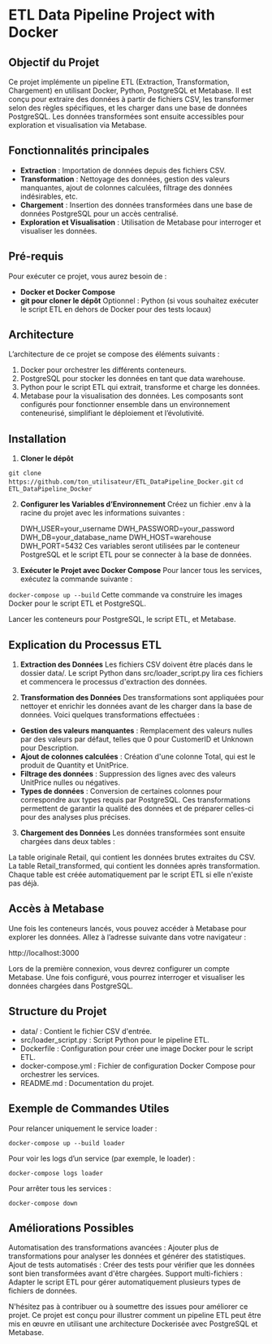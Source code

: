 # ETL Data Pipeline Project with Docker


## Objectif du Projet
Ce projet implémente un pipeline ETL (Extraction, Transformation, Chargement) en utilisant Docker, Python, PostgreSQL et Metabase. Il est conçu pour extraire des données à partir de fichiers CSV, les transformer selon des règles spécifiques, et les charger dans une base de données PostgreSQL. Les données transformées sont ensuite accessibles pour exploration et visualisation via Metabase.

## Fonctionnalités principales
* **Extraction** : Importation de données depuis des fichiers CSV.
* **Transformation** : Nettoyage des données, gestion des valeurs manquantes, ajout de colonnes calculées, filtrage des données indésirables, etc.
* **Chargement** : Insertion des données transformées dans une base de données PostgreSQL pour un accès centralisé.
* **Exploration et Visualisation** : Utilisation de Metabase pour interroger et visualiser les données.


## Pré-requis
Pour exécuter ce projet, vous aurez besoin de :

* **Docker et Docker Compose**
* **git pour cloner le dépôt**
Optionnel : Python (si vous souhaitez exécuter le script ETL en dehors de Docker pour des tests locaux)

## Architecture
L’architecture de ce projet se compose des éléments suivants :

1. Docker pour orchestrer les différents conteneurs.
2. PostgreSQL pour stocker les données en tant que data warehouse.
3. Python pour le script ETL qui extrait, transforme et charge les données.
4. Metabase pour la visualisation des données.
Les composants sont configurés pour fonctionner ensemble dans un environnement conteneurisé, simplifiant le déploiement et l’évolutivité.

## Installation
1. **Cloner le dépôt**

`git clone https://github.com/ton_utilisateur/ETL_DataPipeline_Docker.git`
`cd ETL_DataPipeline_Docker`

2. **Configurer les Variables d’Environnement**
Créez un fichier .env à la racine du projet avec les informations suivantes :


    DWH_USER=your_username
    DWH_PASSWORD=your_password
    DWH_DB=your_database_name
    DWH_HOST=warehouse
    DWH_PORT=5432
Ces variables seront utilisées par le conteneur PostgreSQL et le script ETL pour se connecter à la base de données.

3. **Exécuter le Projet avec Docker Compose**
Pour lancer tous les services, exécutez la commande suivante :


`docker-compose up --build`
Cette commande va construire les images Docker pour le script ETL et PostgreSQL.


Lancer les conteneurs pour PostgreSQL, le script ETL, et Metabase.

## **Explication du Processus ETL**

1. **Extraction des Données**
Les fichiers CSV doivent être placés dans le dossier data/. Le script Python dans src/loader_script.py lira ces fichiers et commencera le processus d'extraction des données.

2. **Transformation des Données**
Des transformations sont appliquées pour nettoyer et enrichir les données avant de les charger dans la base de données. Voici quelques transformations effectuées :

* **Gestion des valeurs manquantes** : Remplacement des valeurs nulles par des valeurs par défaut, telles que 0 pour CustomerID et Unknown pour Description.
* **Ajout de colonnes calculées** : Création d'une colonne Total, qui est le produit de Quantity et UnitPrice.
* **Filtrage des données** : Suppression des lignes avec des valeurs UnitPrice nulles ou négatives.
* **Types de données** : Conversion de certaines colonnes pour correspondre aux types requis par PostgreSQL.
Ces transformations permettent de garantir la qualité des données et de préparer celles-ci pour des analyses plus précises.

3. **Chargement des Données**
Les données transformées sont ensuite chargées dans deux tables :

La table originale Retail, qui contient les données brutes extraites du CSV.
La table Retail_transformed, qui contient les données après transformation.
Chaque table est créée automatiquement par le script ETL si elle n'existe pas déjà.

## **Accès à Metabase**
Une fois les conteneurs lancés, vous pouvez accéder à Metabase pour explorer les données. Allez à l’adresse suivante dans votre navigateur :

http://localhost:3000

Lors de la première connexion, vous devrez configurer un compte Metabase. Une fois configuré, vous pourrez interroger et visualiser les données chargées dans PostgreSQL.

## **Structure du Projet**
* data/ : Contient le fichier CSV d'entrée.
* src/loader_script.py : Script Python pour le pipeline ETL.
* Dockerfile : Configuration pour créer une image Docker pour le script ETL.
* docker-compose.yml : Fichier de configuration Docker Compose pour orchestrer les services.
* README.md : Documentation du projet.

## Exemple de Commandes Utiles
Pour relancer uniquement le service loader :

`docker-compose up --build loader`

Pour voir les logs d’un service (par exemple, le loader) :

`docker-compose logs loader`

Pour arrêter tous les services :

`docker-compose down`

## Améliorations Possibles
Automatisation des transformations avancées : Ajouter plus de transformations pour analyser les données et générer des statistiques.
Ajout de tests automatisés : Créer des tests pour vérifier que les données sont bien transformées avant d'être chargées.
Support multi-fichiers : Adapter le script ETL pour gérer automatiquement plusieurs types de fichiers de données.

N'hésitez pas à contribuer ou à soumettre des issues pour améliorer ce projet. Ce projet est conçu pour illustrer comment un pipeline ETL peut être mis en œuvre en utilisant une architecture Dockerisée avec PostgreSQL et Metabase.